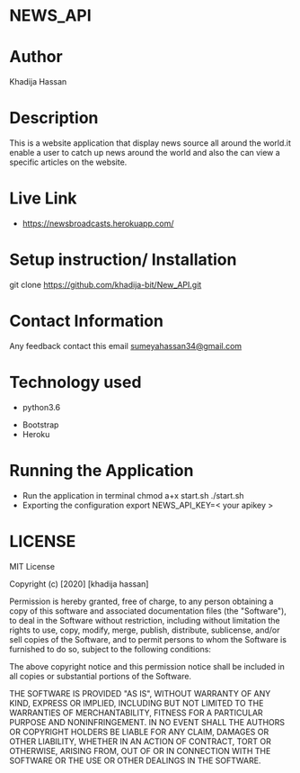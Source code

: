 # NEWS_API

#  Author
Khadija Hassan

# Description
This is a website  application that display news source all around the world.it enable a user to catch up news around the world and also the can view a specific articles on the website.

# Live Link
* https://newsbroadcasts.herokuapp.com/

# Setup instruction/ Installation
git clone https://github.com/khadija-bit/New_API.git

# Contact Information
Any feedback contact this email  sumeyahassan34@gmail.com

# Technology used
* python3.6
<!-- * Flask -->
* Bootstrap
* Heroku


# Running the Application
 * Run the application in terminal
       chmod a+x start.sh
       ./start.sh
 * Exporting the configuration
            export NEWS_API_KEY=< your apikey >
          

# LICENSE

MIT License

Copyright (c) [2020] [khadija hassan]

Permission is hereby granted, free of charge, to any person obtaining a copy of this software and associated documentation files (the "Software"), to deal in the Software without restriction, including without limitation the rights to use, copy, modify, merge, publish, distribute, sublicense, and/or sell copies of the Software, and to permit persons to whom the Software is furnished to do so, subject to the following conditions:

The above copyright notice and this permission notice shall be included in all copies or substantial portions of the Software.

THE SOFTWARE IS PROVIDED "AS IS", WITHOUT WARRANTY OF ANY KIND, EXPRESS OR IMPLIED, INCLUDING BUT NOT LIMITED TO THE WARRANTIES OF MERCHANTABILITY, FITNESS FOR A PARTICULAR PURPOSE AND NONINFRINGEMENT. IN NO EVENT SHALL THE AUTHORS OR COPYRIGHT HOLDERS BE LIABLE FOR ANY CLAIM, DAMAGES OR OTHER LIABILITY, WHETHER IN AN ACTION OF CONTRACT, TORT OR OTHERWISE, ARISING FROM, OUT OF OR IN CONNECTION WITH THE SOFTWARE OR THE USE OR OTHER DEALINGS IN THE SOFTWARE.
